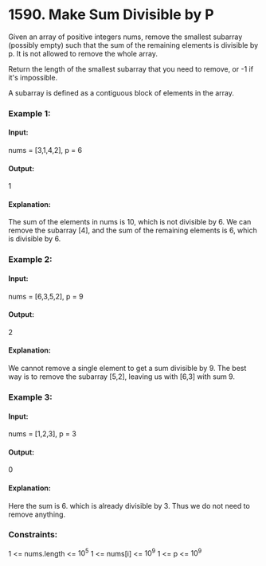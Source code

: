 # 1590. Make Sum Divisible by P
Given an array of positive integers nums, remove the smallest subarray (possibly empty) such that the sum of the remaining elements is divisible by p. It is not allowed to remove the whole array.

Return the length of the smallest subarray that you need to remove, or -1 if it's impossible.

A subarray is defined as a contiguous block of elements in the array.

### Example 1:
#### Input: 
nums = [3,1,4,2], p = 6
#### Output: 
1
#### Explanation:
The sum of the elements in nums is 10, which is not divisible by 6. We can remove the subarray [4], and the sum of the remaining elements is 6, which is divisible by 6.

### Example 2:
#### Input:
nums = [6,3,5,2], p = 9
#### Output:
2
#### Explanation:
We cannot remove a single element to get a sum divisible by 9. The best way is to remove the subarray [5,2], leaving us with [6,3] with sum 9.

### Example 3:
#### Input: 
nums = [1,2,3], p = 3
#### Output:
0
#### Explanation: 
Here the sum is 6. which is already divisible by 3. Thus we do not need to remove anything.
 
### Constraints:
1 <= nums.length <= $`10^5`$
1 <= nums[i] <= $`10^9`$
1 <= p <= $`10^9`$


